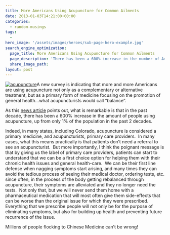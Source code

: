 ```yaml
---
title: More Americans Using Acupuncture for Common Ailments
date: 2013-01-03T14:21:00+00:00
categories:
  - random-musings
tags:
  -
hero_image: '/assets/images/heroes/sub-page-hero-example.jpg'
search_engine_optimization:
  page_title: More Americans Using Acupuncture for Common Ailments
  page_description: 'There has been a 600% increase in the number of Americans turning to acupuncture in the last decade.  '
  share_image_path:
layout: post
---
```

[<img class="alignleft size-thumbnail wp-image-726" title="man laying with acupuncture needles" src="/assets/images/wp-content/uploads/2010/06/man-laying-with-acupuncture-needles-135x150.jpg" alt="acupuncture" width="135" height="150" srcset="/assets/images/wp-content/uploads/2010/06/man-laying-with-acupuncture-needles-135x150.jpg 135w, /assets/images/wp-content/uploads/2010/06/man-laying-with-acupuncture-needles.jpg 138w" sizes="(max-width: 135px) 100vw, 135px" />](/assets/images/wp-content/uploads/2010/06/man-laying-with-acupuncture-needles.jpg)A new survey is indicating that more and more Americans are using acupuncture not only as a complementary or alternative treatment, but as a primary form of medicine focusing on the promotion of general health&#8230;what acupuncturists would call &#8220;balance&#8221;.

As this <a title="More Americans Using Acupuncture for Primary Medicine" href="http://www.foxnews.com/health/2012/05/15/more-americans-using-acupuncture-for-common-ailments/" target="_blank" rel="noopener">news article</a> points out, what is remarkable is that in the past decade, there has been a 600% increase in the amount of people using acupuncture, up from only 1% of the population in the past 2 decades.

Indeed, in many states, including Colorado, acupuncture is considered a primary medicine, and acupuncturists, primary care providers.  In many cases, what this means practically is that patients don&#8217;t need a referral to see an acupuncturist.  But more importantly, I think the poignant message is that by giving us the label of primary care providers, patients can start to understand that we can be a first choice option for helping them with their chronic health issues and general health-care.  We can be their first line defense when nagging symptoms start arising, and many times they can avoid the tedious process of seeing their medical doctor, ordering tests, etc. since often, in the process of the body getting rebalanced through acupuncture, their symptoms are alleviated and they no longer need the tests.  Not only that, but we will never send them home with a pharmaceutical medication that will most often give them side-effects that can be worse than the original issue for which they were prescribed.  Everything that we prescribe people will not only be for the purpose of eliminating symptoms, but also for building up health and preventing future recurrence of the issue.

Millions of people flocking to Chinese Medicine can&#8217;t be wrong!